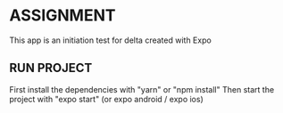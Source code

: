 # ASSIGNMENT

This app is an initiation test for delta created with Expo

## RUN PROJECT

First install the dependencies with "yarn" or "npm install"
Then start the project with "expo start" (or expo android / expo ios)
